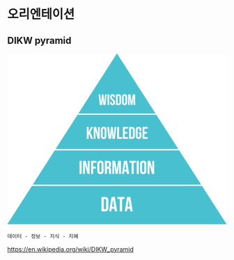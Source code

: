 # 오리엔테이션

## DIKW pyramid

![DIKW pyramid](./assets/DIKW_Pyramid.png)

`데이터 - 정보 - 지식 - 지혜`

https://en.wikipedia.org/wiki/DIKW_pyramid
